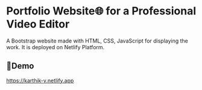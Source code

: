 # Portfolio Website🌐 for a Professional Video Editor

A Bootstrap website made with HTML, CSS, JavaScript for displaying the work. It is deployed on Netlify Platform.

## 🔗Demo

https://karthik-v.netlify.app
